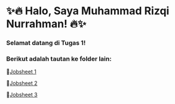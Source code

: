 # ✨🔥 Halo, Saya Muhammad Rizqi Nurrahman! 🔥✨

### Selamat datang di Tugas 1! 
### Berikut adalah tautan ke folder lain:

🔗[Jobsheet 1](./Jobsheet1/)

🔗[Jobsheet 2](./Jobsheet2/)

🔗[Jobsheet 3](./Jobsheet3/)


